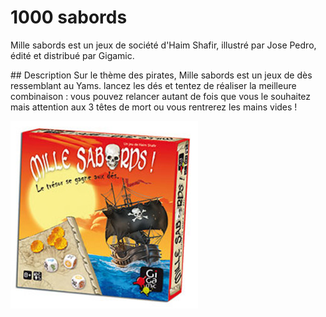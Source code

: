 # 1000 sabords


Mille sabords est un jeux de société d'Haim Shafir, illustré par Jose Pedro, édité et distribué par Gigamic.


## Description
Sur le thème des pirates, Mille sabords est un jeux de dès ressemblant au Yams.
lancez les dés et tentez de réaliser la meilleure combinaison : vous pouvez relancer autant de fois que vous le souhaitez mais attention aux 3 têtes de mort ou vous rentrerez les mains vides ! 



<img src="img/mille_bornes_boite.jpeg" align="center" />



